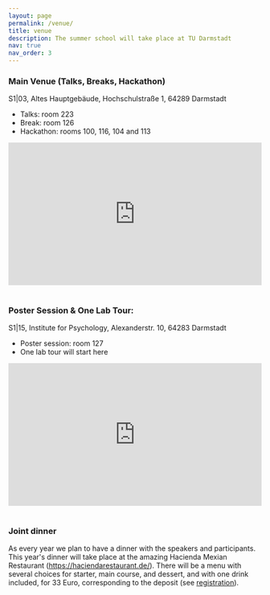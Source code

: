 ```yaml
---
layout: page
permalink: /venue/
title: venue
description: The summer school will take place at TU Darmstadt
nav: true
nav_order: 3
---
```


<style>
	.map-container {
		position: relative;
		padding-bottom: 56.25%;
		height: 0;
		overflow: hidden;
	}

	.map-container iframe {
		position: absolute;
		top: 0;
		left: 0;
		width: 100%;
		height: 100%;
	}
</style>

### Main Venue (Talks, Breaks, Hackathon)
S1|03, Altes Hauptgebäude, Hochschulstraße 1, 64289 Darmstadt
- Talks: room 223 
- Break: room 126
- Hackathon: rooms 100, 116, 104 and 113

<div class="row">
    <div class="col-lg-7 col-sm-7 m-auto">
        <div class="map-container">
			<iframe src="https://www.google.com/maps/embed?pb=!1m18!1m12!1m3!1d2571.168273996425!2d8.654022276482765!3d49.876866428497145!2m3!1f0!2f0!3f0!3m2!1i1024!2i768!4f13.1!3m3!1m2!1s0x47bd7066bc3d7a8d%3A0x619bc9cfab7c37d6!2sS1%7C03%2C%20Hochschulstra%C3%9Fe%201%2C%2064289%20Darmstadt!5e0!3m2!1sen!2sde!4v1756667690224!5m2!1sen!2sde" width="600" height="450" style="border:0;" allowfullscreen="" loading="lazy" referrerpolicy="no-referrer-when-downgrade"></iframe>
 		</div>
    </div>
</div>
<br>

### Poster Session & One Lab Tour:
S1|15, Institute for Psychology, Alexanderstr. 10, 64283 Darmstadt
- Poster session: room 127
- One lab tour will start here

<div class="row">
    <div class="col-lg-7 col-sm-7 m-auto">
        <div class="map-container">
			<iframe src="https://www.google.com/maps/embed?pb=!1m18!1m12!1m3!1d642.8097139200956!2d8.658805565561657!3d49.87554087680483!2m3!1f0!2f0!3f0!3m2!1i1024!2i768!4f13.1!3m3!1m2!1s0x47bd70660bc3880f%3A0x7b2a2341441e5128!2sS1%7C15%20Institut%20f%C3%BCr%20Psychologie!5e0!3m2!1sen!2sde!4v1756667752543!5m2!1sen!2sde" width="600" height="450" style="border:0;" allowfullscreen="" loading="lazy" referrerpolicy="no-referrer-when-downgrade"></iframe>
 		</div>
    </div>
</div>
<br>

### Joint dinner

As every year we plan to have a dinner with the speakers and participants. This year's dinner will take place at the amazing Hacienda Mexian Restaurant (https://haciendarestaurant.de/). There will be a menu with several choices for starter, main course, and dessert, and with one drink included, for 33 Euro, corresponding to the deposit (see [registration](https://www.iiccsss.org/registration/)). 

<!--You can sign up for the dinner in the registration form (if you cannot make it, please let us know until 1 week before the summer school, and you will get the deposit back as everyone not taking part in the dinner).-->

<!-- <div class="row">
We hope that both speakers and summer school participants will join us for dinner at [Weinkrüger](https://www.weinkrüger.de) (Marienstraße 18, 49074 Osnabrück) on Wednesday, 11 September, at 18.30.
    <div class="col-lg-7 col-sm-7 m-auto">
        <div class="map-container">
            <iframe src="https://www.google.com/maps/embed?pb=!1m18!1m12!1m3!1d2441.170134235371!2d8.038416112870486!3d52.27661317188168!2m3!1f0!2f0!3f0!3m2!1i1024!2i768!4f13.1!3m3!1m2!1s0x47b9e594e2f751db%3A0x720a968a5a99d360!2sWeinkr%C3%BCger!5e0!3m2!1sen!2sde!4v1725744298095!5m2!1sen!2sde" width="600" height="450" style="border:0;" allowfullscreen="" loading="lazy" referrerpolicy="no-referrer-when-downgrade"></iframe>
        </div>
    </div>
</div> -->
<br>
